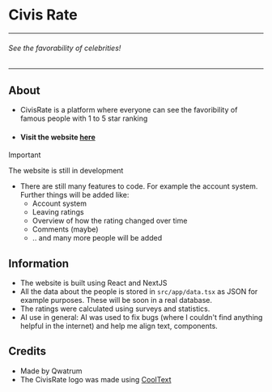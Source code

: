 # Civis Rate
---

###### See the favorability of celebrities!
---

## About
- CivisRate is a platform where everyone can see the favoribility of famous people with 1 to 5 star ranking
- #### Visit the website [here](https://civisrate.vercel.app)

> [!IMPORTANT]
> The website is still in development
- There are still many features to code. For example the account system. Further things will be added like:
    - Account system
    - Leaving ratings
    - Overview of how the rating changed over time
    - Comments (maybe)
    - .. and many more people will be added

## Information
- The website is built using React and NextJS
- All the data about the people is stored in `src/app/data.tsx` as JSON for example purposes. These will be soon in a real database.
- The ratings were calculated using surveys and statistics.
- AI use in general: AI was used to fix bugs (where I couldn't find anything helpful in the internet) and help me align text, components.

## Credits
- Made by Qwatrum
- The CivisRate logo was made using [CoolText](https://cooltext.com/)